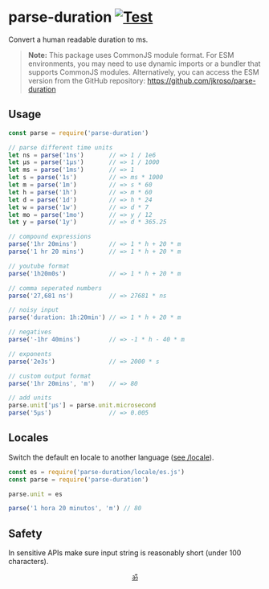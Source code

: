 # parse-duration [![Test](https://github.com/perusworld/parse-duration/actions/workflows/test.yml/badge.svg)](https://github.com/perusworld/parse-duration/actions/workflows/test.yml)

Convert a human readable duration to ms.

> **Note:** This package uses CommonJS module format. For ESM environments, you may need to use dynamic imports or a bundler that supports CommonJS modules. Alternatively, you can access the ESM version from the GitHub repository: https://github.com/jkroso/parse-duration

## Usage

```js
const parse = require('parse-duration')

// parse different time units
let ns = parse('1ns')       // => 1 / 1e6
let μs = parse('1μs')       // => 1 / 1000
let ms = parse('1ms')       // => 1
let s = parse('1s')         // => ms * 1000
let m = parse('1m')         // => s * 60
let h = parse('1h')         // => m * 60
let d = parse('1d')         // => h * 24
let w = parse('1w')         // => d * 7
let mo = parse('1mo')       // => y / 12
let y = parse('1y')         // => d * 365.25

// compound expressions
parse('1hr 20mins')         // => 1 * h + 20 * m
parse('1 hr 20 mins')       // => 1 * h + 20 * m

// youtube format
parse('1h20m0s')            // => 1 * h + 20 * m

// comma seperated numbers
parse('27,681 ns')          // => 27681 * ns

// noisy input
parse('duration: 1h:20min') // => 1 * h + 20 * m

// negatives
parse('-1hr 40mins')        // => -1 * h - 40 * m

// exponents
parse('2e3s')               // => 2000 * s

// custom output format
parse('1hr 20mins', 'm')    // => 80

// add units
parse.unit['μs'] = parse.unit.microsecond
parse('5μs')                // => 0.005
```

## Locales

Switch the default en locale to another language ([see /locale](/locale)).

```js
const es = require('parse-duration/locale/es.js')
const parse = require('parse-duration')

parse.unit = es

parse('1 hora 20 minutos', 'm') // 80
```


## Safety

In sensitive APIs make sure input string is reasonably short (under 100 characters).



<p align="center"><a href="https://github.com/krishnized/license">ॐ</a></p>
